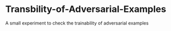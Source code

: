 # Transbility-of-Adversarial-Examples
A small experiment to check the trainability of adversarial examples
